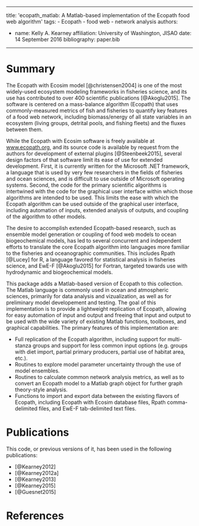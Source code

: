  ---
  title: 'ecopath_matlab: A Matlab-based implementation of the Ecopath food web algorithm'
  tags:
    - Ecopath
    - food web
    - network analysis
  authors:
   - name: Kelly A. Kearney
     affiliation: University of Washington, JISAO
  date: 14 September 2016
  bibliography: paper.bib
  ---
	
# Summary

The Ecopath with Ecosim model [@christensen2004] is one of the most widely-used ecosystem modeling frameworks in fisheries science, and its use has contributed to over 400 scientific publications [@Akoglu2015].  The software is centered on a mass-balance algorithm (Ecopath) that uses commonly-measured metrics of fish and fisheries to quantify key features of a food web network, including biomass/energy of all state variables in an ecosystem (living groups, detrital pools, and fishing fleets) and the fluxes between them.

While the Ecopath with Ecosim software is freely available at www.ecopath.org, and its source code is available by request from the authors for development of external plugins [@Steenbeek2015], several design factors of that software limit its ease of use for extended development.  First, it is currently written for the Microsoft .NET framework, a language that is used by very few researchers in the fields of fisheries and ocean sciences, and is difficult to use outside of Microsoft operating systems.  Second, the code for the primary scientific algorithms is intertwined with the code for the graphical user interface within which those algorithms are intended to be used.  This limits the ease with which the Ecopath algorithm can be used outside of the graphical user interface, including automation of inputs, extended analysis of outputs, and coupling of the algorithm to other models.  

The desire to accomplish extended Ecopath-based research, such as ensemble model generation or coupling of food web models to ocean biogeochemical models, has led to several concurrent and independent efforts to translate the core Ecopath algorithm into languages more familiar to the fisheries and oceanographic communities.  This includes Rpath [@Lucey] for R, a language favored for statistical analysis in fisheries science, and EwE-F [@Akoglu2015] for Fortran, targeted towards use with hydrodynamic and biogeochemical models.

This package adds a Matlab-based version of Ecopath to this collection.  The Matlab language is commonly used in ocean and atmospheric sciences, primarily for data analysis and vizualization, as well as for preliminary model developement and testing.  The goal of this implementation is to provide a lightweight replication of Ecopath, allowing for easy automation of input and output and freeing that input and output to be used with the wide variety of existing Matlab functions, toolboxes, and graphical capabilities.  The primary features of this implementation are:

- Full replication of the Ecopath algorithm, including support for multi-stanza groups and support for less common input options (e.g. groups with diet import, partial primary producers, partial use of habitat area, etc.).
- Routines to explore model parameter uncertainty through the use of model ensembles.
- Routines to calculate common network analysis metrics, as well as to convert an Ecopath model to a Matlab graph object for further graph theory-style analysis.
- Functions to import and export data between the existing flavors of Ecopath, including Ecopath with Ecosim database files, Rpath comma-delimited files, and EwE-F tab-delimited text files.

# Publications

This code, or previous versions of it, has been used in the following publications:

- [@Kearney2012]
- [@Kearney2012a]
- [@Kearney2013]
- [@Kearney2015]
- [@Guesnet2015]

# References